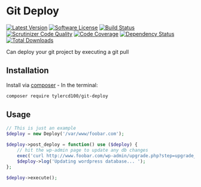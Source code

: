 # Git Deploy
[![Latest Version](https://img.shields.io/github/release/tylercd100/git-deploy.svg?style=flat-square)](https://github.com/tylercd100/git-deploy/releases)
[![Software License](https://img.shields.io/badge/license-MIT-brightgreen.svg?style=flat-square)](LICENSE.md)
[![Build Status](https://travis-ci.org/tylercd100/git-deploy.svg?branch=master)](https://travis-ci.org/tylercd100/git-deploy)
[![Scrutinizer Code Quality](https://scrutinizer-ci.com/g/tylercd100/git-deploy/badges/quality-score.png?b=master)](https://scrutinizer-ci.com/g/tylercd100/git-deploy/?branch=master)
[![Code Coverage](https://scrutinizer-ci.com/g/tylercd100/git-deploy/badges/coverage.png?b=master)](https://scrutinizer-ci.com/g/tylercd100/git-deploy/?branch=master)
[![Dependency Status](https://www.versioneye.com/user/projects/56f3252c35630e0029db0187/badge.svg?style=flat)](https://www.versioneye.com/user/projects/56f3252c35630e0029db0187)
[![Total Downloads](https://img.shields.io/packagist/dt/tylercd100/git-deploy.svg?style=flat-square)](https://packagist.org/packages/tylercd100/git-deploy)

Can deploy your git project by executing a git pull

## Installation

Install via [composer](https://getcomposer.org/) - In the terminal:
```bash
composer require tylercd100/git-deploy
```

## Usage

```php
// This is just an example
$deploy = new Deploy('/var/www/foobar.com');

$deploy->post_deploy = function() use ($deploy) {
    // hit the wp-admin page to update any db changes
    exec('curl http://www.foobar.com/wp-admin/upgrade.php?step=upgrade_db');
    $deploy->log('Updating wordpress database... ');
};

$deploy->execute();

```
